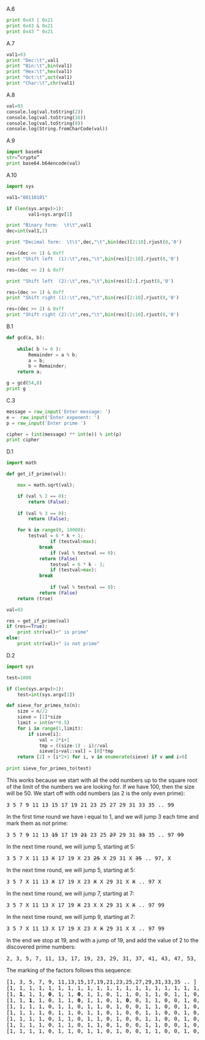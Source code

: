 A.6
```python
print 0x43 | 0x21
print 0x43 & 0x21
print 0x43 ^ 0x21
```

A.7
```python
val1=93
print "Dec:\t",val1
print "Bin:\t",bin(val1)
print "Hex:\t",hex(val1)
print "Oct:\t",oct(val1)
print "Char:\t",chr(val1)
```

A.8
```python
val=93
console.log(val.toString(2))
console.log(val.toString(16))
console.log(val.toString(8))
console.log(String.fromCharCode(val))
```

A.9
```python
import base64
str=”crypto”
print base64.b64encode(val)
```

A.10
```python
import sys

val1="00110101"

if (len(sys.argv)>1):
        val1=sys.argv[1]

print "Binary form:  \t\t",val1
dec=int(val1,2)

print "Decimal form:  \t\t",dec,"\t",bin(dec)[2:10].rjust(8,'0')

res=(dec << 1) & 0xff
print "Shift left  (1):\t",res,"\t",bin(res)[2:10].rjust(8,'0')

res=(dec << 2) & 0xff

print "Shift left  (2):\t",res,"\t",bin(res)[2:].rjust(8,'0')

res=(dec >> 1) & 0xff
print "Shift right (1):\t",res,"\t",bin(res)[2:10].rjust(8,'0')

res=(dec >> 2) & 0xff
print "Shift right (2):\t",res,"\t",bin(res)[2:10].rjust(8,'0')
```

B.1
```python
def gcd(a, b):
    
	while( b != 0 ):
		Remainder = a % b;
		a = b;
		b = Remainder;
	return a;

g = gcd(54,8)
print g
```

C.3
```python
message = raw_input('Enter message: ')
e =  raw_input('Enter exponent: ') 
p = raw_input('Enter prime ')

cipher = (int(message) ** int(e)) % int(p)
print cipher
```

D.1
```python
import math

def get_if_prime(val):

	max = math.sqrt(val);

	if (val % 2 == 0):
		return (False); 
            
	if (val % 3 == 0):
		return (False); 

	for k in range(0, 10000):
		testval = 6 * k + 1;
                if (testval>max):
			break
                if (val % testval == 0):
			return (False)
                testval = 6 * k - 1;
                if (testval>max):
			break
 
                if (val % testval == 0):
			return (False)
	return (true)

val=93

res = get_if_prime(val)
if (res==True):
	print str(val)+" is prime"
else:	
	print str(val)+" is not prime"
```

D.2
```python
import sys

test=1000

if (len(sys.argv)>1):
	test=int(sys.argv[1])

def sieve_for_primes_to(n):
    size = n//2
    sieve = [1]*size
    limit = int(n**0.5)
    for i in range(1,limit):
        if sieve[i]:
            val = 2*i+1
            tmp = ((size-1) - i)//val 
            sieve[i+val::val] = [0]*tmp
    return [2] + [i*2+1 for i, v in enumerate(sieve) if v and i>0]
 
print sieve_for_primes_to(test)
```
This works because we start with all the odd numbers up to the square root of the limit of the numbers we are looking for. If we have 100, then the size will be 50. We start off with odd numbers (as 2 is the only even prime):

<pre>
3 5 7 9 11 13 15 17 19 21 23 25 27 29 31 33 35 .. 99
</pre>
In the first time round we have i equal to 1, and we will jump 3 each time and mark them as not prime:
<pre>
3 5 7 <s>9</s> 11 13 <s>15</s> 17 19 <s>21</s> 23 25 <s>27</s> 29 31 <s>33</s> 35 .. 97 <s>99</s>
</pre>
In the next time round, we will jump 5, starting at 5:
<pre>
3 5 7 X 11 13 <s>X</s> 17 19 X 23 <s>25</s> X 29 31 X <s>35</s> .. 97, X
</pre>
In the next time round, we will jump 5, starting at 5:
<pre>
3 5 7 X 11 13 <s>X</s> 17 19 X 23 <s>X</s> X 29 31 X <s>X</s> .. 97 X
</pre>
In the next time round, we will jump 7, starting at 7:
<pre>
3 5 7 X 11 13 X 17 19 <s>X</s> 23 X X 29 31 X <s>X</s> .. 97 99
</pre>
In the next time round, we will jump 9, starting at 7:
<pre>
3 5 7 X 11 13 X 17 19 X 23 X <s>X</s> 29 31 X X .. 97 99
</pre>
In the end we stop at 19, and with a jump of 19, and add the value of 2 to the discovered prime numbers:
<pre>
2, 3, 5, 7, 11, 13, 17, 19, 23, 29, 31, 37, 41, 43, 47, 53, 59, 61, 67, 71, 73, 79, 83, 89, 97
</pre>
The marking of the factors follows this sequence:
<pre>
[1, 3, 5, 7, 9, 11,13,15,17,19,21,23,25,27,29,31,33,35 .. ]
[1, 1, 1, 1, 1, 1, 1, 1, 1, 1, 1, 1, 1, 1, 1, 1, 1, 1, 1, 1, 1, 1, 1, 1, 1, 1, 1, 1, 1, 1, 1, 1, 1, 1, 1, 1, 1, 1, 1, 1, 1, 1, 1, 1, 1, 1, 1, 1, 1, 1]
[1, <b>1</b>, 1, 1, <b>0</b>, 1, 1, <b>0</b>, 1, 1, 0, 1, 1, 0, 1, 1, 0, 1, 1, 0, 1, 1, 0, 1, 1, 0, 1, 1, 0, 1, 1, 0, 1, 1, 0, 1, 1, 0, 1, 1, 0, 1, 1, 0, 1, 1, 0, 1, 1, 0]
[1, 1, <b >1</b>, 1, 0, 1, 1, <b>0</b>, 1, 1, 0, 1, <b>0</b>, 0, 1, 1, 0, 0, 1, 0, 1, 1, 0, 1, 1, 0, 1, 0, 0, 1, 1, 0, 0, 1, 0, 1, 1, 0, 1, 1, 0, 1, 0, 0, 1, 1, 0, 0, 1, 0]
[1, 1, 1, 1, 0, 1, 1, 0, 1, 1, 0, 1, 0, 0, 1, 1, 0, 0, 1, 0, 1, 1, 0, 1, 0, 0, 1, 0, 0, 1, 1, 0, 0, 1, 0, 1, 1, 0, 0, 1, 0, 1, 0, 0, 1, 0, 0, 0, 1, 0]
[1, 1, 1, 1, 0, 1, 1, 0, 1, 1, 0, 1, 0, 0, 1, 1, 0, 0, 1, 0, 1, 1, 0, 1, 0, 0, 1, 0, 0, 1, 1, 0, 0, 1, 0, 1, 1, 0, 0, 1, 0, 1, 0, 0, 1, 0, 0, 0, 1, 0]
[1, 1, 1, 1, 0, 1, 1, 0, 1, 1, 0, 1, 0, 0, 1, 1, 0, 0, 1, 0, 1, 1, 0, 1, 0, 0, 1, 0, 0, 1, 1, 0, 0, 1, 0, 1, 1, 0, 0, 1, 0, 1, 0, 0, 1, 0, 0, 0, 1, 0]
[1, 1, 1, 1, 0, 1, 1, 0, 1, 1, 0, 1, 0, 0, 1, 1, 0, 0, 1, 0, 1, 1, 0, 1, 0, 0, 1, 0, 0, 1, 1, 0, 0, 1, 0, 1, 1, 0, 0, 1, 0, 1, 0, 0, 1, 0, 0, 0, 1, 0]
[1, 1, 1, 1, 0, 1, 1, 0, 1, 1, 0, 1, 0, 0, 1, 1, 0, 0, 1, 0, 1, 1, 0, 1, 0, 0, 1, 0, 0, 1, 1, 0, 0, 1, 0, 1, 1, 0, 0, 1, 0, 1, 0, 0, 1, 0, 0, 0, 1, 0]
</pre>


